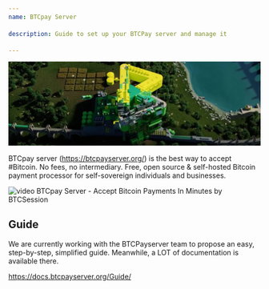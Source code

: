 ```yaml
---
name: BTCpay Server

description: Guide to set up your BTCPay server and manage it

---
```


![cover](assets/cover.webp)

BTCpay server (https://btcpayserver.org/) is the best way to accept #Bitcoin. No fees, no intermediary. Free, open source & self-hosted Bitcoin payment processor for self-sovereign individuals and businesses.

![video](https://youtu.be/KqsM-n-e4aY)
BTCpay Server - Accept Bitcoin Payments In Minutes by BTCSession

## Guide

We are currently working with the BTCPayserver team to propose an easy, step-by-step, simplified guide. Meanwhile, a LOT of documentation is available there.

https://docs.btcpayserver.org/Guide/
